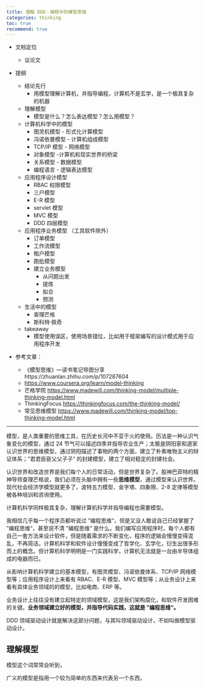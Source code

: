 ```yaml
---
title: 理解 DDD：编程中的模型思维
categories: thinking
toc: true
recommend: true
---
```


- 文档定位
  - 议论文
- 提纲
  - 结论先行
    - 用模型理解计算机，并指导编程，计算机不是玄学，是一个极其复杂的机器
  - 理解模型
    - 模型是什么？怎么表达模型？怎么用模型？
  - 计算机科学中的模型
    - 图灵机模型 - 形式化计算模型
    - 冯诺依曼模型 - 计算机组成模型
    - TCP/IP 模型 - 网络模型
    - 对象模型 -计算机和现实世界的桥梁
    - 关系模型 - 数据模型
    - 编程语言 - 逻辑表达模型
  - 应用程序设计模型 
    - RBAC 权限模型
    - 三户模型
    - E-R 模型
    - servlet 模型
    - MVC 模型
    - DDD 四层模型
  - 应用程序业务模型 （工具软件除外）
    - 订单模型
    - 工作流模型
    - 租户模型
    - 跑批模型
    - 建立业务模型
      - 从问题出发
      - 提炼
      - 拟合
      - 预测
  - 生活中的模型
    - 查理芒格
    - 斯科特·佩奇
  - takeaway
    - 模型使用误区，使用场景错位，比如用于框架编写的设计模式用于应用程序开发
- 参考文章：

  - 《模型思维》—读书笔记导图分享https://zhuanlan.zhihu.com/p/107287604 
  - https://www.coursera.org/learn/model-thinking
  - 芒格学院 https://www.madewill.com/thinking-model/multiple-thinking-model.html
  - ThinkingFocus   https://thinkingfocus.com/the-thinking-model/
  - 常见思维模型 https://www.madewill.com/thinking-model/top-thinking-model.html

---------------------

模型，是人类重要的思维工具，在历史长河中不亚于火的使用。历法是一种认识气象变化的模型，通过 24 节气可以描述四季并指导农业生产；太极是阴阳家和道家认识世界的思维模型，通过阴阳描述了事物的两个方面，建立了朴素唯物主义的辩证体系；”君君臣臣父父子子“ 的封建模型，建立了相对稳定的封建社会。

认识世界和改造世界是我们每个人的日常活动，但是世界复杂了。股神巴菲特的精神导师查理芒格说，我们必须在头脑中拥有一些**思维模型**，通过模型来认识世界。现代社会经济学模型就更多了，波特五力模型、金字塔、四象限、2-8 定律等模型被各种培训和咨询使用。

计算机科学同样极其复杂，理解计算机科学并指导编程也需要模型。

我相信几乎每一个程序员都听说过 ”编程思维“，但是又没人敢说自己已经掌握了 ”编程思维“，甚至说不清 ”编程思维“ 是什么。我们编写应用程序时，每个人都有自己一套方法来设计软件，但是随着需求的不断变化，程序的逻辑会慢慢变得混乱，不再简洁。计算机科学和软件设计慢慢变成了哲学化、玄学化，衍生出很多形而上的概念。但计算机科学明明是一门实践科学，计算机无法就是一台由半导体组成的电器而已。

从影响计算机科学建立的基本模型，有图灵模型、冯诺依曼体系、TCP/IP 网络模型等；应用程序设计上来看有 RBAC、E-R 模型、MVC 模型等；从业务设计上来看有具体业务领域的的模型，比如电商、ERP 等。

业务设计上往往没有建立起特定的领域模型，这是我们架构腐化，和软件开发困难的关键。**业务领域建立好的模型，并指导代码实践，这就是 ”编程思维“。** 

DDD 领域驱动设计就是解决这部分问题，与其叫领域驱动设计，不如叫做模型驱动设计。

## 理解模型

模型这个词常常会听到，

广义的模型是指用一个较为简单的东西来代表另一个东西，



















